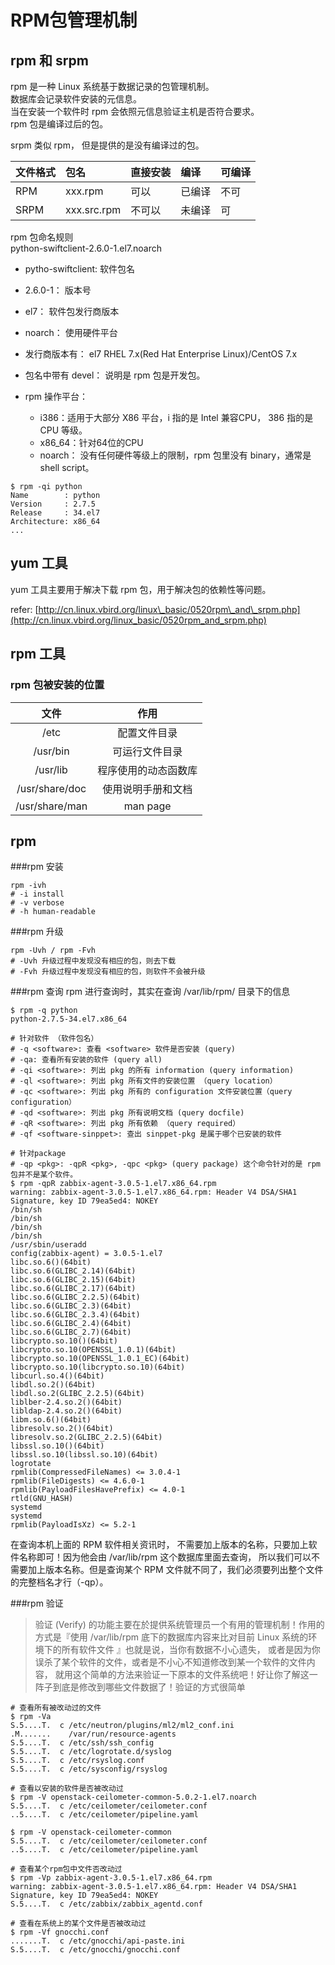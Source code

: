 # RPM包管理机制

## rpm 和 srpm

rpm 是一种 Linux 系统基于数据记录的包管理机制。  
数据库会记录软件安装的元信息。  
当在安装一个软件时 rpm 会依照元信息验证主机是否符合要求。  
rpm 包是编译过后的包。

srpm 类似 rpm， 但是提供的是没有编译过的包。

| 文件格式 | 包名 | 直接安装 | 编译 | 可编译 |
| :--- | :--- | :--- | :--- | :--- |
| RPM | xxx.rpm | 可以 | 已编译 | 不可 |
| SRPM | xxx.src.rpm | 不可以 | 未编译 | 可 |

rpm 包命名规则  
python-swiftclient-2.6.0-1.el7.noarch

* pytho-swiftclient: 软件包名
* 2.6.0-1： 版本号
* el7： 软件包发行商版本
* noarch： 使用硬件平台

* 发行商版本有： el7 RHEL 7.x\(Red Hat Enterprise Linux\)/CentOS 7.x

* 包名中带有 devel： 说明是 rpm 包是开发包。
* rpm 操作平台：
  * i386：适用于大部分 X86 平台，i 指的是 Intel 兼容CPU， 386 指的是 CPU 等级。 
  * x86\_64：针对64位的CPU
  * noarch： 没有任何硬件等级上的限制，rpm 包里没有 binary，通常是 shell script。
  
```
$ rpm -qi python
Name        : python
Version     : 2.7.5
Release     : 34.el7
Architecture: x86_64
...
```

## yum 工具

yum 工具主要用于解决下载 rpm 包，用于解决包的依赖性等问题。

refer: [http://cn.linux.vbird.org/linux\_basic/0520rpm\_and\_srpm.php](http://cn.linux.vbird.org/linux_basic/0520rpm_and_srpm.php)

## rpm 工具

### rpm 包被安装的位置

| 文件 | 作用 |
| :---: | :---: |
| /etc | 配置文件目录 |
| /usr/bin | 可运行文件目录 |
| /usr/lib | 程序使用的动态函数库 |
| /usr/share/doc | 使用说明手册和文档 |
| /usr/share/man | man page |


## rpm 
###rpm 安装
```
rpm -ivh
# -i install
# -v verbose
# -h human-readable
```

###rpm 升级
```
rpm -Uvh / rpm -Fvh
# -Uvh 升级过程中发现没有相应的包，则去下载
# -Fvh 升级过程中发现没有相应的包，则软件不会被升级
```

###rpm 查询
rpm 进行查询时，其实在查询 /var/lib/rpm/ 目录下的信息
```
$ rpm -q python
python-2.7.5-34.el7.x86_64

# 针对软件 （软件包名）
# -q <software>: 查看 <software> 软件是否安装 (query)
# -qa: 查看所有安装的软件 (query all)
# -qi <software>: 列出 pkg 的所有 information (query information)
# -ql <software>: 列出 pkg 所有文件的安装位置 （query location）
# -qc <software>: 列出 pkg 所有的 configuration 文件安装位置（query configuration）
# -qd <software>: 列出 pkg 所有说明文档 (query docfile)
# -qR <software>: 列出 pkg 所有依赖 （query required）
# -qf <software-sinppet>: 查出 sinppet-pkg 是属于哪个已安装的软件

# 针对package
# -qp <pkg>: -qpR <pkg>, -qpc <pkg> (query package) 这个命令针对的是 rpm 包并不是某个软件。
$ rpm -qpR zabbix-agent-3.0.5-1.el7.x86_64.rpm
warning: zabbix-agent-3.0.5-1.el7.x86_64.rpm: Header V4 DSA/SHA1 Signature, key ID 79ea5ed4: NOKEY
/bin/sh
/bin/sh
/bin/sh
/bin/sh
/usr/sbin/useradd
config(zabbix-agent) = 3.0.5-1.el7
libc.so.6()(64bit)
libc.so.6(GLIBC_2.14)(64bit)
libc.so.6(GLIBC_2.15)(64bit)
libc.so.6(GLIBC_2.17)(64bit)
libc.so.6(GLIBC_2.2.5)(64bit)
libc.so.6(GLIBC_2.3)(64bit)
libc.so.6(GLIBC_2.3.4)(64bit)
libc.so.6(GLIBC_2.4)(64bit)
libc.so.6(GLIBC_2.7)(64bit)
libcrypto.so.10()(64bit)
libcrypto.so.10(OPENSSL_1.0.1)(64bit)
libcrypto.so.10(OPENSSL_1.0.1_EC)(64bit)
libcrypto.so.10(libcrypto.so.10)(64bit)
libcurl.so.4()(64bit)
libdl.so.2()(64bit)
libdl.so.2(GLIBC_2.2.5)(64bit)
liblber-2.4.so.2()(64bit)
libldap-2.4.so.2()(64bit)
libm.so.6()(64bit)
libresolv.so.2()(64bit)
libresolv.so.2(GLIBC_2.2.5)(64bit)
libssl.so.10()(64bit)
libssl.so.10(libssl.so.10)(64bit)
logrotate
rpmlib(CompressedFileNames) <= 3.0.4-1
rpmlib(FileDigests) <= 4.6.0-1
rpmlib(PayloadFilesHavePrefix) <= 4.0-1
rtld(GNU_HASH)
systemd
systemd
rpmlib(PayloadIsXz) <= 5.2-1
```
在查询本机上面的 RPM 软件相关资讯时， 不需要加上版本的名称，只要加上软件名称即可！因为他会由 /var/lib/rpm 这个数据库里面去查询， 所以我们可以不需要加上版本名称。但是查询某个 RPM 文件就不同了，我们必须要列出整个文件的完整档名才行（-qp）。

###rpm 验证

> 验证 (Verify) 的功能主要在於提供系统管理员一个有用的管理机制！作用的方式是『使用 /var/lib/rpm 底下的数据库内容来比对目前 Linux 系统的环境下的所有软件文件 』也就是说，当你有数据不小心遗失， 或者是因为你误杀了某个软件的文件，或者是不小心不知道修改到某一个软件的文件内容， 就用这个简单的方法来验证一下原本的文件系统吧！好让你了解这一阵子到底是修改到哪些文件数据了！验证的方式很简单

```
# 查看所有被改动过的文件
$ rpm -Va
S.5....T.  c /etc/neutron/plugins/ml2/ml2_conf.ini
.M.......    /var/run/resource-agents
S.5....T.  c /etc/ssh/ssh_config
S.5....T.  c /etc/logrotate.d/syslog
S.5....T.  c /etc/rsyslog.conf
S.5....T.  c /etc/sysconfig/rsyslog

# 查看以安装的软件是否被改动过
$ rpm -V openstack-ceilometer-common-5.0.2-1.el7.noarch
S.5....T.  c /etc/ceilometer/ceilometer.conf
..5....T.  c /etc/ceilometer/pipeline.yaml

$ rpm -V openstack-ceilometer-common
S.5....T.  c /etc/ceilometer/ceilometer.conf
..5....T.  c /etc/ceilometer/pipeline.yaml

# 查看某个rpm包中文件否改动过
$ rpm -Vp zabbix-agent-3.0.5-1.el7.x86_64.rpm
warning: zabbix-agent-3.0.5-1.el7.x86_64.rpm: Header V4 DSA/SHA1 Signature, key ID 79ea5ed4: NOKEY
S.5....T.  c /etc/zabbix/zabbix_agentd.conf

# 查看在系统上的某个文件是否被改动过
$ rpm -Vf gnocchi.conf
.......T.  c /etc/gnocchi/api-paste.ini
S.5....T.  c /etc/gnocchi/gnocchi.conf
```
